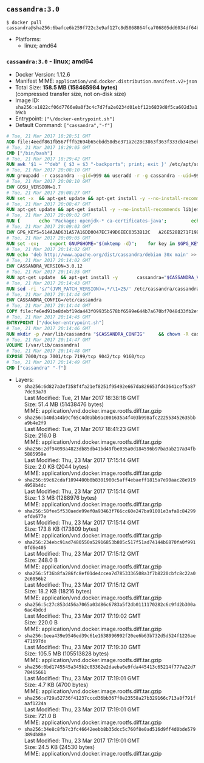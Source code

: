 ## `cassandra:3.0`

```console
$ docker pull cassandra@sha256:6bafce6b259f722c3e9af127c8d5868864fca706805dd6034df64b42a54b8511
```

-	Platforms:
	-	linux; amd64

### `cassandra:3.0` - linux; amd64

-	Docker Version: 1.12.6
-	Manifest MIME: `application/vnd.docker.distribution.manifest.v2+json`
-	Total Size: **158.5 MB (158465984 bytes)**  
	(compressed transfer size, not on-disk size)
-	Image ID: `sha256:e1822cf06d7766e8a0f3c4c7d7fa2e0234d01ebf12b6839d8f5ca602d3a1b9cb`
-	Entrypoint: `["\/docker-entrypoint.sh"]`
-	Default Command: `["cassandra","-f"]`

```dockerfile
# Tue, 21 Mar 2017 18:28:51 GMT
ADD file:4eedf861fb567fffb2694b65ebdd58d5e371a2c28c3863f363f333cb34e5eb7b in / 
# Tue, 21 Mar 2017 18:29:05 GMT
CMD ["/bin/bash"]
# Tue, 21 Mar 2017 18:29:42 GMT
RUN awk '$1 ~ "^deb" { $3 = $3 "-backports"; print; exit }' /etc/apt/sources.list > /etc/apt/sources.list.d/backports.list
# Tue, 21 Mar 2017 20:08:10 GMT
RUN groupadd -r cassandra --gid=999 && useradd -r -g cassandra --uid=999 cassandra
# Tue, 21 Mar 2017 20:08:10 GMT
ENV GOSU_VERSION=1.7
# Tue, 21 Mar 2017 20:08:27 GMT
RUN set -x 	&& apt-get update && apt-get install -y --no-install-recommends ca-certificates wget && rm -rf /var/lib/apt/lists/* 	&& wget -O /usr/local/bin/gosu "https://github.com/tianon/gosu/releases/download/$GOSU_VERSION/gosu-$(dpkg --print-architecture)" 	&& wget -O /usr/local/bin/gosu.asc "https://github.com/tianon/gosu/releases/download/$GOSU_VERSION/gosu-$(dpkg --print-architecture).asc" 	&& export GNUPGHOME="$(mktemp -d)" 	&& gpg --keyserver ha.pool.sks-keyservers.net --recv-keys B42F6819007F00F88E364FD4036A9C25BF357DD4 	&& gpg --batch --verify /usr/local/bin/gosu.asc /usr/local/bin/gosu 	&& rm -r "$GNUPGHOME" /usr/local/bin/gosu.asc 	&& chmod +x /usr/local/bin/gosu 	&& gosu nobody true 	&& apt-get purge -y --auto-remove ca-certificates wget
# Tue, 21 Mar 2017 20:08:47 GMT
RUN apt-get update && apt-get install -y --no-install-recommends libjemalloc1 && rm -rf /var/lib/apt/lists/*
# Tue, 21 Mar 2017 20:09:02 GMT
RUN { 		echo 'Package: openjdk-* ca-certificates-java'; 		echo 'Pin: release n=*-backports'; 		echo 'Pin-Priority: 990'; 	} > /etc/apt/preferences.d/java-backports
# Tue, 21 Mar 2017 20:09:03 GMT
ENV GPG_KEYS=514A2AD631A57A16DD0047EC749D6EEC0353B12C 	A26E528B271F19B9E5D8E19EA278B781FE4B2BDA
# Tue, 21 Mar 2017 20:09:05 GMT
RUN set -ex; 	export GNUPGHOME="$(mktemp -d)"; 	for key in $GPG_KEYS; do 		gpg --keyserver ha.pool.sks-keyservers.net --recv-keys "$key"; 	done; 	gpg --export $GPG_KEYS > /etc/apt/trusted.gpg.d/cassandra.gpg; 	rm -r "$GNUPGHOME"; 	apt-key list
# Tue, 21 Mar 2017 20:14:02 GMT
RUN echo 'deb http://www.apache.org/dist/cassandra/debian 30x main' >> /etc/apt/sources.list.d/cassandra.list
# Tue, 21 Mar 2017 20:14:02 GMT
ENV CASSANDRA_VERSION=3.0.12
# Tue, 21 Mar 2017 20:14:35 GMT
RUN apt-get update 	&& apt-get install -y 		cassandra="$CASSANDRA_VERSION" 		cassandra-tools="$CASSANDRA_VERSION" 	&& rm -rf /var/lib/apt/lists/*
# Tue, 21 Mar 2017 20:14:43 GMT
RUN sed -ri 's/^(JVM_PATCH_VERSION)=.*/\1=25/' /etc/cassandra/cassandra-env.sh
# Tue, 21 Mar 2017 20:14:44 GMT
ENV CASSANDRA_CONFIG=/etc/cassandra
# Tue, 21 Mar 2017 20:14:44 GMT
COPY file:fe6ed91be8debf19da443f09935b578bf6599e644b7a670bf7048d33fb2efa9e in /docker-entrypoint.sh 
# Tue, 21 Mar 2017 20:14:45 GMT
ENTRYPOINT ["/docker-entrypoint.sh"]
# Tue, 21 Mar 2017 20:14:46 GMT
RUN mkdir -p /var/lib/cassandra "$CASSANDRA_CONFIG" 	&& chown -R cassandra:cassandra /var/lib/cassandra "$CASSANDRA_CONFIG" 	&& chmod 777 /var/lib/cassandra "$CASSANDRA_CONFIG"
# Tue, 21 Mar 2017 20:14:47 GMT
VOLUME [/var/lib/cassandra]
# Tue, 21 Mar 2017 20:14:48 GMT
EXPOSE 7000/tcp 7001/tcp 7199/tcp 9042/tcp 9160/tcp
# Tue, 21 Mar 2017 20:14:49 GMT
CMD ["cassandra" "-f"]
```

-	Layers:
	-	`sha256:6d827a3ef358f4fa21ef8251f95492e667da826653fd43641cef5a877dc03a70`  
		Last Modified: Tue, 21 Mar 2017 18:38:18 GMT  
		Size: 51.4 MB (51438476 bytes)  
		MIME: application/vnd.docker.image.rootfs.diff.tar.gzip
	-	`sha256:b40da44b9cf65c4d0abb9ac001635a4f403b998afc222553452635bba9b4e2f9`  
		Last Modified: Tue, 21 Mar 2017 18:41:23 GMT  
		Size: 216.0 B  
		MIME: application/vnd.docker.image.rootfs.diff.tar.gzip
	-	`sha256:2df94093a4823db85db41bd49fbe035a0d184596b97ba3ab217a34fb5885959e`  
		Last Modified: Thu, 23 Mar 2017 17:15:14 GMT  
		Size: 2.0 KB (2044 bytes)  
		MIME: application/vnd.docker.image.rootfs.diff.tar.gzip
	-	`sha256:69c62cdaf1094400b0b8301900c5aff4ebaeff1815a7e90aac28e9194958b4dc`  
		Last Modified: Thu, 23 Mar 2017 17:15:14 GMT  
		Size: 1.3 MB (1288976 bytes)  
		MIME: application/vnd.docker.image.rootfs.diff.tar.gzip
	-	`sha256:58fee5f530aede99ef0a93463f766cc60e247ba91001e3afa8c84299efde677e`  
		Last Modified: Thu, 23 Mar 2017 17:15:14 GMT  
		Size: 173.8 KB (173809 bytes)  
		MIME: application/vnd.docker.image.rootfs.diff.tar.gzip
	-	`sha256:234ebc91ad7480550a52916853b805c517f51ad74144b6870fa0f9910fd6e405`  
		Last Modified: Thu, 23 Mar 2017 17:15:12 GMT  
		Size: 248.0 B  
		MIME: application/vnd.docker.image.rootfs.diff.tar.gzip
	-	`sha256:5f36b8fa286fc8ef01de4ccea7d7853336508a3f7b8220cbfc8c22a02c6056b2`  
		Last Modified: Thu, 23 Mar 2017 17:15:12 GMT  
		Size: 18.2 KB (18216 bytes)  
		MIME: application/vnd.docker.image.rootfs.diff.tar.gzip
	-	`sha256:5c27c853d456a7065a03d86c6783a5f2db0111170282c6c9fd2b300a6ac4bdcd`  
		Last Modified: Thu, 23 Mar 2017 17:19:02 GMT  
		Size: 220.0 B  
		MIME: application/vnd.docker.image.rootfs.diff.tar.gzip
	-	`sha256:1eea439e9546ed39c61e1638996992f20ee6b63b732d5d524f1226ae471697de`  
		Last Modified: Thu, 23 Mar 2017 17:19:30 GMT  
		Size: 105.5 MB (105513828 bytes)  
		MIME: application/vnd.docker.image.rootfs.diff.tar.gzip
	-	`sha256:0bd1745545a345b2c03362e2daeba6e9fda445413c65214f777a22d778465661`  
		Last Modified: Thu, 23 Mar 2017 17:19:01 GMT  
		Size: 4.7 KB (4700 bytes)  
		MIME: application/vnd.docker.image.rootfs.diff.tar.gzip
	-	`sha256:e729a52736f41237cccd36bb367f0e23558a27b329166c713a8f791faaf1224a`  
		Last Modified: Thu, 23 Mar 2017 17:19:01 GMT  
		Size: 721.0 B  
		MIME: application/vnd.docker.image.rootfs.diff.tar.gzip
	-	`sha256:34e8c8fb7c3fc46642eebb8b35dcc5c760f8e0ad516d9ff4d0bde5793894b88e`  
		Last Modified: Thu, 23 Mar 2017 17:19:01 GMT  
		Size: 24.5 KB (24530 bytes)  
		MIME: application/vnd.docker.image.rootfs.diff.tar.gzip
